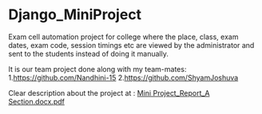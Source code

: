 # Django_MiniProject
Exam cell automation project for college where the place, class, exam dates, exam code, session timings etc are viewed by the administrator and sent to the students instead of doing it manually.

It is our team project done along with my team-mates:
                              1.https://github.com/Nandhini-15
                              2.https://github.com/ShyamJoshuva
                              
Clear description about the project at : 
[Mini Project_Report_A Section.docx.pdf](https://github.com/KsRenu/examCellAutomation/files/8836964/Mini.Project_Report_A.Section.docx.pdf)
